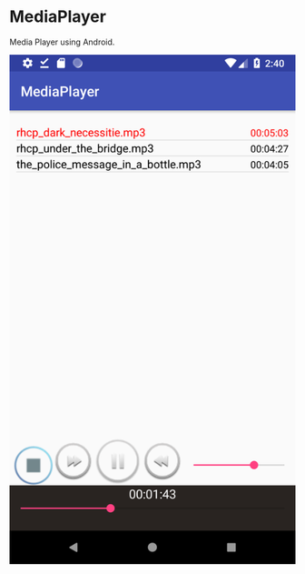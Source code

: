 # MediaPlayer

Media Player using Android.


![btn_fw_fast_press.png](https://raw.githubusercontent.com/spdiana/MediaPlayer/master/Asset/screenshot.png)

